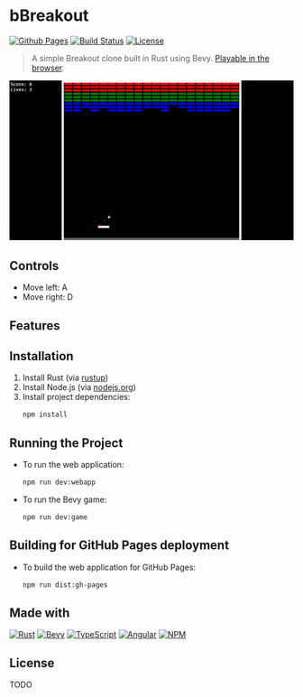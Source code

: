 # bBreakout

[![Github Pages](https://img.shields.io/badge/github%20pages-121013?style=for-the-badge&logo=github&logoColor=white)](https://aleksuo.github.io/bBreakout/)
[![Build Status](https://github.com/Aleksuo/bBreakout/actions/workflows/on-push-main.yaml/badge.svg)](https://github.com/Aleksuo/bBreakout/actions)
[![License](https://img.shields.io/badge/license-MIT%2FApache-blue.svg)](https://opensource.org/licenses/MIT)


> A simple Breakout clone built in Rust using Bevy. [Playable in the browser](https://aleksuo.github.io/bBreakout/).

![Game gif](samples/bbreakout_sample.gif)

## Controls
- Move left: A
- Move right: D

## Features

## Installation

1. Install Rust (via [rustup](https://rustup.rs/))
2. Install Node.js (via [nodejs.org](https://nodejs.org/))
3. Install project dependencies:
   ```bash
   npm install
   ```
## Running the Project

- To run the web application:
  ```bash
  npm run dev:webapp
  ```

- To run the Bevy game:
  ```bash
  npm run dev:game
  ```

## Building for GitHub Pages deployment

- To build the web application for GitHub Pages:
  ```bash
  npm run dist:gh-pages
  ```

## Made with
[![Rust](https://img.shields.io/badge/rust-%23000000.svg?style=for-the-badge&logo=rust&logoColor=white)](https://www.rust-lang.org/)
[![Bevy](https://img.shields.io/badge/bevy-%23232326.svg?style=for-the-badge&logo=bevy&logoColor=white)](https://bevy.org/)
[![TypeScript](https://img.shields.io/badge/typescript-%23007ACC.svg?style=for-the-badge&logo=typescript&logoColor=white)](https://www.typescriptlang.org/)
[![Angular](https://img.shields.io/badge/angular-%23DD0031.svg?style=for-the-badge&logo=angular&logoColor=white)](https://angular.dev/)
[![NPM](https://img.shields.io/badge/NPM-%23CB3837.svg?style=for-the-badge&logo=npm&logoColor=white)](https://www.npmjs.com/)


## License

TODO